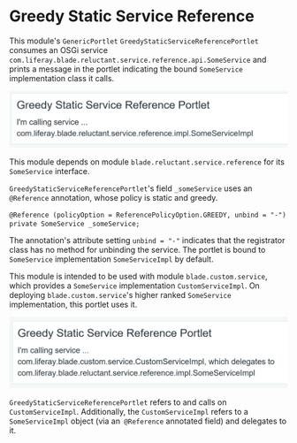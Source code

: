 # Greedy Static Service Reference

This module's `GenericPortlet` `GreedyStaticServiceReferencePortlet` consumes
an OSGi service `com.liferay.blade.reluctant.service.reference.api.SomeService` and prints a message in the portlet indicating the
bound `SomeService` implementation class it calls.

![The portlet calls on `SomeService` implementation `SomeServiceImpl`, by default.](images/using-default-service-impl.png)

This module depends on module `blade.reluctant.service.reference` for its
`SomeService` interface.

`GreedyStaticServiceReferencePortlet`'s field `_someService` uses an
`@Reference` annotation, whose policy is static and greedy.

	@Reference (policyOption = ReferencePolicyOption.GREEDY, unbind = "-")
	private SomeService _someService;

The annotation's attribute setting `unbind = "-"` indicates that the registrator
class has no method for unbinding the service. The portlet is bound to
`SomeService` implementation `SomeServiceImpl` by default.

This module is intended to be used with module `blade.custom.service`, which
provides a `SomeService` implementation `CustomServiceImpl`. On deploying
`blade.custom.service`'s higher ranked `SomeService` implementation, this
portlet uses it.

![Deploying the Configuration Admin file binds the portlet's `SomeService` reference to `CustomServiceImpl`.](images/using-custom-higher-ranking-service-impl.png)

`GreedyStaticServiceReferencePortlet` refers to and calls on
`CustomServiceImpl`. Additionally, the `CustomServiceImpl` refers to a
`SomeServiceImpl` object (via an` @Reference` annotated field) and delegates to
it.